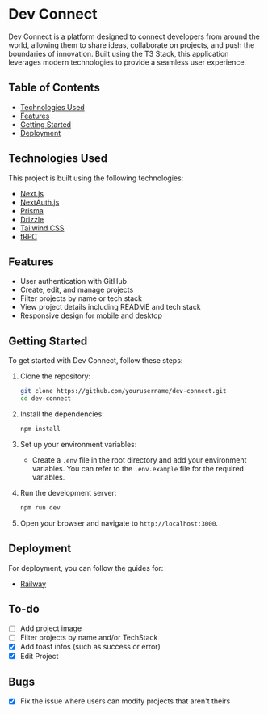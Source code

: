 # Dev Connect

Dev Connect is a platform designed to connect developers from around the world, allowing them to share ideas, collaborate on projects, and push the boundaries of innovation. Built using the T3 Stack, this application leverages modern technologies to provide a seamless user experience.

## Table of Contents

- [Technologies Used](#technologies-used)
- [Features](#features)
- [Getting Started](#getting-started)
- [Deployment](#deployment)

## Technologies Used

This project is built using the following technologies:

- [Next.js](https://nextjs.org)
- [NextAuth.js](https://next-auth.js.org)
- [Prisma](https://prisma.io)
- [Drizzle](https://orm.drizzle.team)
- [Tailwind CSS](https://tailwindcss.com)
- [tRPC](https://trpc.io)

## Features

- User authentication with GitHub
- Create, edit, and manage projects
- Filter projects by name or tech stack
- View project details including README and tech stack
- Responsive design for mobile and desktop

## Getting Started

To get started with Dev Connect, follow these steps:

1. Clone the repository:

   ```bash
   git clone https://github.com/yourusername/dev-connect.git
   cd dev-connect
   ```

2. Install the dependencies:

   ```bash
   npm install
   ```

3. Set up your environment variables:

   - Create a `.env` file in the root directory and add your environment variables. You can refer to the `.env.example` file for the required variables.

4. Run the development server:

   ```bash
   npm run dev
   ```

5. Open your browser and navigate to `http://localhost:3000`.

## Deployment

For deployment, you can follow the guides for:

- [Railway](https://railway.app/)

## To-do

- [ ] Add project image
- [ ] Filter projects by name and/or TechStack
- [x] Add toast infos (such as success or error)
- [x] Edit Project

## Bugs

- [x] Fix the issue where users can modify projects that aren't theirs

